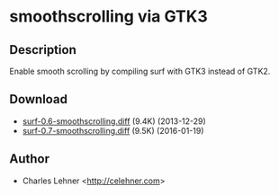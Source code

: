 smoothscrolling via GTK3
========================

Description
-----------

Enable smooth scrolling by compiling surf with GTK3 instead of GTK2.

Download
--------

* [surf-0.6-smoothscrolling.diff](surf-0.6-smoothscrolling.diff) (9.4K) (2013-12-29)
* [surf-0.7-smoothscrolling.diff](surf-0.7-smoothscrolling.diff) (9.5K) (2016-01-19)

Author
------

* Charles Lehner <<http://celehner.com>>
